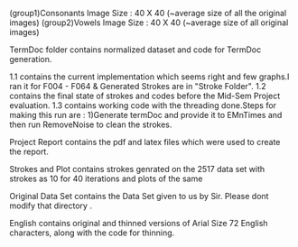 (group1)Consonants Image Size : 40 X 40 (~average size of all the original images)
(group2)Vowels Image Size : 40 X 40 (~average size of all original images)

TermDoc folder contains normalized dataset and code for TermDoc generation.

1.1 contains the current implementation which seems right and few graphs.I ran it for F004 - F064 & Generated Strokes are in "Stroke Folder".
1.2 contains the final state of strokes and codes before the Mid-Sem Project evaluation.
1.3 contains working code with the threading done.Steps for making this run are :
  1)Generate termDoc and provide it to EMnTimes and then run RemoveNoise to clean the strokes.

Project Report contains the pdf and latex files which were used to create the report.

Strokes and Plot contains strokes genrated on the 2517 data set with strokes as 10 for 40 iterations and plots of the same

Original Data Set contains the Data Set given to us by Sir. Please dont modify that directory . 

English contains original and thinned versions of Arial Size 72 English characters, along with the code for thinning.
